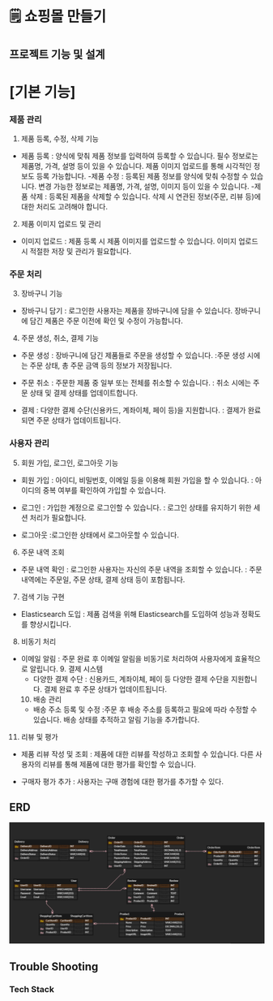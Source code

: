 # 🗒 쇼핑몰 만들기

## 프로젝트 기능 및 설계

# [기본 기능]

### 제품 관리
1. 제품 등록, 수정, 삭제 기능
- 제품 등록
  : 양식에 맞춰 제품 정보를 입력하여 등록할 수 있습니다.
  필수 정보로는 제품명, 가격, 설명 등이 있을 수 있습니다.
  제품 이미지 업로드를 통해 시각적인 정보도 등록 가능합니다.
  -제품 수정
  : 등록된 제품 정보를 양식에 맞춰 수정할 수 있습니다.
  변경 가능한 정보로는 제품명, 가격, 설명, 이미지 등이 있을 수 있습니다.
  -제품 삭제
  : 등록된 제품을 삭제할 수 있습니다.
  삭제 시 연관된 정보(주문, 리뷰 등)에 대한 처리도 고려해야 합니다.

2. 제품 이미지 업로드 및 관리
- 이미지 업로드
  : 제품 등록 시 제품 이미지를 업로드할 수 있습니다.
  이미지 업로드 시 적절한 저장 및 관리가 필요합니다.

### 주문 처리

3. 장바구니 기능
- 장바구니 담기
  : 로그인한 사용자는 제품을 장바구니에 담을 수 있습니다.
  장바구니에 담긴 제품은 주문 이전에 확인 및 수정이 가능합니다.

4. 주문 생성, 취소, 결제 기능
- 주문 생성
 : 장바구니에 담긴 제품들로 주문을 생성할 수 있습니다.
 :주문 생성 시에는 주문 상태, 총 주문 금액 등의 정보가 저장됩니다.

- 주문 취소
 : 주문한 제품 중 일부 또는 전체를 취소할 수 있습니다.
 : 취소 시에는 주문 상태 및 결제 상태를 업데이트합니다.

- 결제
 : 다양한 결제 수단(신용카드, 계좌이체, 페이 등)을 지원합니다.
 : 결제가 완료되면 주문 상태가 업데이트됩니다.

### 사용자 관리

5. 회원 가입, 로그인, 로그아웃 기능
- 회원 가입
 : 아이디, 비밀번호, 이메일 등을 이용해 회원 가입을 할 수 있습니다.
 : 아이디의 중복 여부를 확인하여 가입할 수 있습니다.

- 로그인
 : 가입한 계정으로 로그인할 수 있습니다.
 : 로그인 상태를 유지하기 위한 세션 처리가 필요합니다.

- 로그아웃 
 :로그인한 상태에서 로그아웃할 수 있습니다.

6. 주문 내역 조회
- 주문 내역 확인
 : 로그인한 사용자는 자신의 주문 내역을 조회할 수 있습니다.
 : 주문 내역에는 주문일, 주문 상태, 결제 상태 등이 포함됩니다.

7. 검색 기능 구현
- Elasticsearch 도입
  : 제품 검색을 위해 Elasticsearch를 도입하여 성능과 정확도를 향상시킵니다.

8. 비동기 처리
- 이메일 알림
  : 주문 완료 후 이메일 알림을 비동기로 처리하여 사용자에게 효율적으로 알립니다.
  9. 결제 시스템
  - 다양한 결제 수단
  : 신용카드, 계좌이체, 페이 등 다양한 결제 수단을 지원합니다.
  결제 완료 후 주문 상태가 업데이트됩니다.
  10. 배송 관리
  - 배송 주소 등록 및 수정
  :주문 후 배송 주소를 등록하고 필요에 따라 수정할 수 있습니다.
  배송 상태를 추적하고 알림 기능을 추가합니다.

11. 리뷰 및 평가
- 제품 리뷰 작성 및 조회
  : 제품에 대한 리뷰를 작성하고 조회할 수 있습니다.
  다른 사용자의 리뷰를 통해 제품에 대한 평가를 확인할 수 있습니다.

- 구매자 평가 추가
  : 사용자는 구매 경험에 대한 평가를 추가할 수 있다.

## ERD
![SmartSelectImage_2024-02-02-01-59-07.png](src%2Fimage%2FSmartSelectImage_2024-02-02-01-59-07.png)

## Trouble Shooting

### Tech Stack
